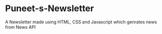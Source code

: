 # Puneet-s-Newsletter
A Newsletter made using HTML, CSS and Javascript which genrates news from News API
